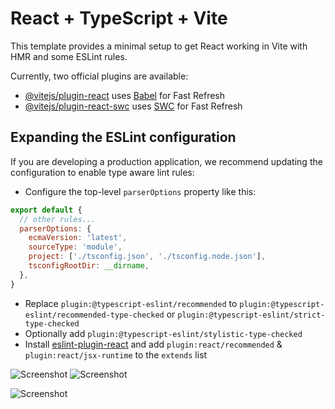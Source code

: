 # React + TypeScript + Vite

This template provides a minimal setup to get React working in Vite with HMR and some ESLint rules.

Currently, two official plugins are available:

- [@vitejs/plugin-react](https://github.com/vitejs/vite-plugin-react/blob/main/packages/plugin-react/README.md) uses [Babel](https://babeljs.io/) for Fast Refresh
- [@vitejs/plugin-react-swc](https://github.com/vitejs/vite-plugin-react-swc) uses [SWC](https://swc.rs/) for Fast Refresh

## Expanding the ESLint configuration

If you are developing a production application, we recommend updating the configuration to enable type aware lint rules:

- Configure the top-level `parserOptions` property like this:

```js
export default {
  // other rules...
  parserOptions: {
    ecmaVersion: 'latest',
    sourceType: 'module',
    project: ['./tsconfig.json', './tsconfig.node.json'],
    tsconfigRootDir: __dirname,
  },
}
```

- Replace `plugin:@typescript-eslint/recommended` to `plugin:@typescript-eslint/recommended-type-checked` or `plugin:@typescript-eslint/strict-type-checked`
- Optionally add `plugin:@typescript-eslint/stylistic-type-checked`
- Install [eslint-plugin-react](https://github.com/jsx-eslint/eslint-plugin-react) and add `plugin:react/recommended` & `plugin:react/jsx-runtime` to the `extends` list

![Screenshot](https://res.cloudinary.com/dyhpbqaht/image/upload/v1716877655/Screenshot_2024-05-28_at_0.26.27_hjykar.png)
![Screenshot](https://res.cloudinary.com/dyhpbqaht/image/upload/v1716877742/WhatsApp_Image_2024-05-28_at_00.28.41_jz9mxr.jpg)

![Screenshot](https://res.cloudinary.com/dyhpbqaht/image/upload/v1716877883/WhatsApp_Image_2024-05-28_at_00.28.41_1_yx0jnb.jpg)

